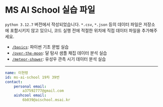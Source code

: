 # MS AI School 실습 파일

`python 3.12.7` 버전에서 작성되었습니다. `*.csv`, `*.json` 등의 데이터 파일은 저장소에 포함시키지 않고 있으니, 코드 실행 전에 적절한 위치에 직접 데이터 파일을 추가해주세요.

- [`/basics`](basics/): 파이썬 기초 문법 실습
- [`/over-the-moon`](over-the-moon/): 달 탐사 샘플 채집 데이터 분석 실습
- [`/meteor-shower`](meteor-shower/): 유성우 관측 시기 데이터 분석 실습 

---

```yaml
name: 이현령
id: ms-ai-school 19차 39번
contact:
    personal email: 
        a37592777@gmail.com
    aishcool email: 
        6b039@aischool.msai.kr
```